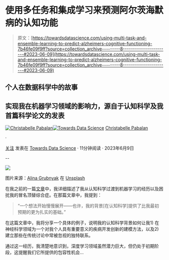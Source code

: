 # 使用多任务和集成学习来预测阿尔茨海默病的认知功能

> 原文：[https://towardsdatascience.com/using-multi-task-and-ensemble-learning-to-predict-alzheimers-cognitive-functioning-7b46fe09f9ff?source=collection_archive---------8-----------------------#2023-06-09](https://towardsdatascience.com/using-multi-task-and-ensemble-learning-to-predict-alzheimers-cognitive-functioning-7b46fe09f9ff?source=collection_archive---------8-----------------------#2023-06-09)

## 个人在数据科学中的故事

## 实现我在机器学习领域的影响力，源自于认知科学及我首篇科学论文的发表

[](https://medium.com/@christabellecp?source=post_page-----7b46fe09f9ff--------------------------------)[![Christabelle Pabalan](../Images/24187865b6e9d03ae1aabf873ce1e67c.png)](https://medium.com/@christabellecp?source=post_page-----7b46fe09f9ff--------------------------------)[](https://towardsdatascience.com/?source=post_page-----7b46fe09f9ff--------------------------------)[![Towards Data Science](../Images/a6ff2676ffcc0c7aad8aaf1d79379785.png)](https://towardsdatascience.com/?source=post_page-----7b46fe09f9ff--------------------------------) [Christabelle Pabalan](https://medium.com/@christabellecp?source=post_page-----7b46fe09f9ff--------------------------------)

·

[关注](https://medium.com/m/signin?actionUrl=https%3A%2F%2Fmedium.com%2F_%2Fsubscribe%2Fuser%2F4200eb8e8b26&operation=register&redirect=https%3A%2F%2Ftowardsdatascience.com%2Fusing-multi-task-and-ensemble-learning-to-predict-alzheimers-cognitive-functioning-7b46fe09f9ff&user=Christabelle+Pabalan&userId=4200eb8e8b26&source=post_page-4200eb8e8b26----7b46fe09f9ff---------------------post_header-----------) 发表在 [Towards Data Science](https://towardsdatascience.com/?source=post_page-----7b46fe09f9ff--------------------------------) · 11分钟阅读 · 2023年6月9日 [](https://medium.com/m/signin?actionUrl=https%3A%2F%2Fmedium.com%2F_%2Fvote%2Ftowards-data-science%2F7b46fe09f9ff&operation=register&redirect=https%3A%2F%2Ftowardsdatascience.com%2Fusing-multi-task-and-ensemble-learning-to-predict-alzheimers-cognitive-functioning-7b46fe09f9ff&user=Christabelle+Pabalan&userId=4200eb8e8b26&source=-----7b46fe09f9ff---------------------clap_footer-----------)

--

[](https://medium.com/m/signin?actionUrl=https%3A%2F%2Fmedium.com%2F_%2Fbookmark%2Fp%2F7b46fe09f9ff&operation=register&redirect=https%3A%2F%2Ftowardsdatascience.com%2Fusing-multi-task-and-ensemble-learning-to-predict-alzheimers-cognitive-functioning-7b46fe09f9ff&source=-----7b46fe09f9ff---------------------bookmark_footer-----------)![](../Images/ac01b69c80525d944023f859022ded19.png)

图片来源：[Alina Grubnyak](https://unsplash.com/it/@alinnnaaaa?utm_source=unsplash&utm_medium=referral&utm_content=creditCopyText) 在 [Unsplash](https://unsplash.com/s/photos/neuroscience?utm_source=unsplash&utm_medium=referral&utm_content=creditCopyText)

在我之前的一篇[文章](https://medium.com/towards-data-science/why-my-cognitive-science-degree-was-a-great-foundation-for-data-science-and-machine-learning-f5838b527d40)中，我详细描述了我从认知科学过渡到机器学习的经历以及困扰我的冒名顶替综合症。在那篇文章中，我提到：

> “一个想法开始慢慢展开——也许，我的背景[在认知科学]提供了比我最初预期的更为扎实的基础。”

在这篇文章中，我将分享一个具体的例子，说明我的认知科学背景如何让我1) 在神经科学领域为一个对我个人具有重要意义的疾病开发创新的建模方法，以及2) 建立那些在传统讨论中常被忽视的独特联系。

通过这一经历，我清楚地意识到，深度学习领域虽然潜力巨大，但仍处于初期阶段，这提醒我们它所提供的包容性机会…

